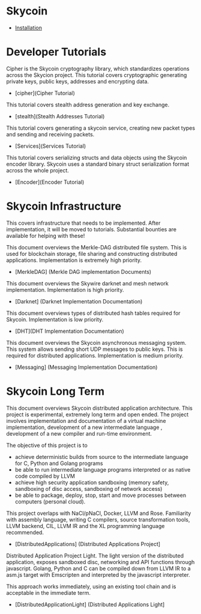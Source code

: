 # Skycoin

* [Installation](Installation)

# Developer Tutorials

Cipher is the Skycoin cryptography library, which standardizes operations across the Skycion project. This tutorial covers cryptographic generating private keys, public keys, addresses and encrypting data.
* [cipher](Cipher Tutorial)

This tutorial covers stealth address generation and key exchange.
* [stealth](Stealth Addresses Tutorial)

This tutorial covers generating a skycoin service, creating new packet types and sending and receiving packets.
* [Services](Services Tutorial)

This tutorial covers serializing structs and data objects using the Skycoin encoder library. Skycoin uses a standard binary struct serialization format across the whole project.
* [Encoder](Encoder Tutorial)
 
# Skycoin Infrastructure

This covers infrastructure that needs to be implemented. After implementation, it will be moved to tutorials. Substantial bounties are available for helping with these!

This document overviews the Merkle-DAG distributed file system. This is used for blockchain storage, file sharing and constructing distributed applications. Implementation is extremely high priority.

* [MerkleDAG] (Merkle DAG implementation Documents)

This document overviews the Skywire darknet and mesh network implementation. Implementation is high priority.
* [Darknet] (Darknet Implementation Documentation)

This document overviews types of distributed hash tables required for Skycoin. Implementation is low priority.
* [DHT](DHT Implementation Documentation)

This document overviews the Skycoin asynchronous messaging system. This system allows sending short UDP messages to public keys. This is required for distributed applications. Implementation is medium priority.

* [Messaging] (Messaging Implementation Documentation)

# Skycoin Long Term 

This document overviews Skycoin distributed application architecture. This project is experimental, extremely long term and open ended. The project involves implementation and documentation of a virtual machine implementation, development of a new intermediate language , development of a new compiler and run-time environment. 

The objective of this project is to 
* achieve deterministic builds from source to the intermediate language for C, Python and Golang programs
* be able to run intermediate language programs interpreted or as native code compiled by LLVM
* achieve high security application sandboxing (memory safety, sandboxing of disc access, sandboxing of network access)
* be able to package, deploy, stop, start and move processes between computers (personal cloud). 

This project overlaps with NaCl/pNaCl, Docker, LLVM and Rose. Familiarity with assembly language, writing C compilers, source transformation tools, LLVM backend, CIL, LLVM IR and the XL programming language recommended.

* [DistributedApplications] (Distributed Applications Project]

Distributed Application Project Light. The light version of the distributed application, exposes sandboxed disc, networking and API functions through javascript. Golang, Python and C can be compiled down from LLVM IR to a asm.js target with Emscripten and interpreted by the javascript interpreter.

This approach works immediately, using an existing tool chain and is acceptable in the immediate term.

* [DistributedApplicationLight] (Distributed Applications Light]
